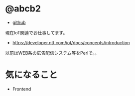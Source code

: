 # @abcb2

- [github](https://github.com/abcb2)

現在IoT関連でお仕事してます。
- https://developer.ntt.com/iot/docs/concepts/introduction

以前はWEB系の広告配信システム等をPerlで。。

# 気になること
- Frontend
